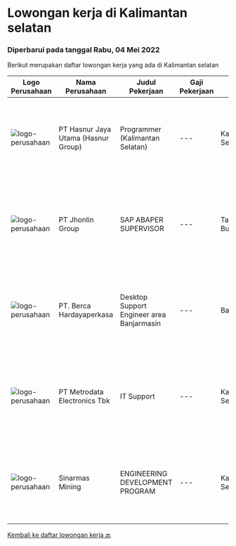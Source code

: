
  # Lowongan kerja di Kalimantan selatan

  ### Diperbarui pada tanggal Rabu, 04 Mei 2022

  Berikut merupakan daftar lowongan kerja yang ada di Kalimantan selatan

  |Logo Perusahaan | Nama Perusahaan | Judul Pekerjaan | Gaji Pekerjaan | Lokasi | Deskripsi | Tanggal diunggah | Pranala |
  | -------------- | --------------- | --------------- | --------- | --------- | -------------- | ------- | ----------- |
  |![logo-perusahaan](https://image-service-cdn.seek.com.au/ce6f66b5ddea48c0961eddc201a535616844de99/ee4dce1061f3f616224767ad58cb2fc751b8d2dc)|PT Hasnur Jaya Utama (Hasnur Group)|Programmer (Kalimantan Selatan)|---|Kalimantan Selatan|Job Descriptions: Develops code and creates customized applications to enhance product based on business needs Investigates and resolves matters of...|Selasa, 03 Mei 2022|https://www.jobstreet.co.id/id/job/programmer-kalimantan-selatan-3858112?token=0~a8900806-f7f0-4e49-9605-69613c8858f1&sectionRank=1&jobId=jobstreet-id-job-3858112|
|![logo-perusahaan](https://image-service-cdn.seek.com.au/ee4fcd12d2367d36a97c859ed20d1094eab523f1/ee4dce1061f3f616224767ad58cb2fc751b8d2dc)|PT Jhonlin Group|SAP ABAPER SUPERVISOR|---|Tanah Bumbu|Bachelor's Degree is required, preferably at postgraduate level, in Information Technology, Business Information Systems or related disciplines....|Selasa, 26 April 2022|https://www.jobstreet.co.id/id/job/sap-abaper-supervisor-3850952?token=0~a8900806-f7f0-4e49-9605-69613c8858f1&sectionRank=2&jobId=jobstreet-id-job-3850952|
|![logo-perusahaan](https://image-service-cdn.seek.com.au/6a76252207cfed561e664c874d4631f4aefd8409/ee4dce1061f3f616224767ad58cb2fc751b8d2dc)|PT. Berca Hardayaperkasa|Desktop Support Engineer area Banjarmasin|---|Banjarmasin|Delivery the implementation and provide PC, Printer, and Networking. Analyze and diagnose technical issues and give fast problem resolution Technical...|Senin, 11 April 2022|https://www.jobstreet.co.id/id/job/desktop-support-engineer-area-banjarmasin-3850838?token=0~a8900806-f7f0-4e49-9605-69613c8858f1&sectionRank=3&jobId=jobstreet-id-job-3850838|
|![logo-perusahaan](https://image-service-cdn.seek.com.au/0d75518309b56a3cff39daa569b0ba02cc7a22f2/ee4dce1061f3f616224767ad58cb2fc751b8d2dc)|PT Metrodata Electronics Tbk|IT Support|---|Kalimantan Selatan|Kualifikasi Engineer: Minimal D3 Pengalaman minimal 3 (tiga) tahun di bidang IT Support/Desktop Support Tugas Engineer : Support End User dan Hardware...|Rabu, 27 April 2022|https://www.jobstreet.co.id/id/job/it-support-1031454580?token=0~a8900806-f7f0-4e49-9605-69613c8858f1&sectionRank=4&jobId=jobstreet-id-job-1031454580|
|![logo-perusahaan](https://i.ibb.co/sqvTCh9/112815900-stock-vector-no-image-available-icon-flat-vector.webp)|Sinarmas Mining|ENGINEERING DEVELOPMENT PROGRAM|---|Kalimantan Selatan|Sinarmas MiningWe are beyond the mining company through #Techconnect.Sinar Mas Mining (SMM), one of Sinar Mas group pillars, is one of conglomeration...|Senin, 11 April 2022|https://www.jobstreet.co.id/id/job/engineering-development-program-1031229778?token=0~a8900806-f7f0-4e49-9605-69613c8858f1&sectionRank=5&jobId=jobstreet-id-job-1031229778|


  [Kembali ke daftar lowongan kerja 🔙](../README.md#daftar-lowongan-kerja)
  